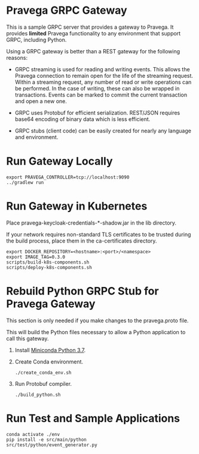 # Pravega GRPC Gateway

This is a sample GRPC server that provides a gateway to Pravega.
It provides **limited** Pravega functionality to any environment that support GRPC, including Python.

Using a GRPC gateway is better than a REST gateway for the following reasons:

- GRPC streaming is used for reading and writing events. This allows the Pravega connection to remain open for the life
  of the streaming request. Within a streaming request, any number of read or write operations can be performed.
  In the case of writing, these can also be wrapped in transactions. 
  Events can be marked to commit the current transaction and open a new one.
  
- GRPC uses Protobuf for efficient serialization.
  REST/JSON requires base64 encoding of binary data which is less efficient.
  
- GRPC stubs (client code) can be easily created for nearly any language and environment.

# Run Gateway Locally

```
export PRAVEGA_CONTROLLER=tcp://localhost:9090
../gradlew run
```

# Run Gateway in Kubernetes

Place pravega-keycloak-credentials-*-shadow.jar in the lib directory.

If your network requires non-standard TLS certificates to be trusted during the build process, 
place them in the ca-certificates directory.

```
export DOCKER_REPOSITORY=<hostname>:<port>/<namespace>
export IMAGE_TAG=0.3.0
scripts/build-k8s-components.sh
scripts/deploy-k8s-components.sh
```

# Rebuild Python GRPC Stub for Pravega Gateway

This section is only needed if you make changes to the pravega.proto file.

This will build the Python files necessary to allow a Python application to call this gateway.

1. Install [Miniconda Python 3.7](https://docs.conda.io/en/latest/miniconda.html).

2. Create Conda environment.
    ```
    ./create_conda_env.sh
    ```

3. Run Protobuf compiler.
    ```
    ./build_python.sh
    ```

# Run Test and Sample Applications

```
conda activate ./env
pip install -e src/main/python
src/test/python/event_generator.py
```

